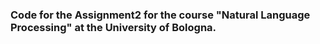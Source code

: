 ### Code for the Assignment2 for the course "Natural Language Processing" at the University of Bologna.
